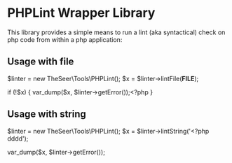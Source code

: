 PHPLint Wrapper Library
=======================

This library provides a simple means to run a lint (aka syntactical) check on php code
from within a php application:

Usage with file
---------------

$linter = new TheSeer\Tools\PHPLint();
$x = $linter->lintFile(__FILE__);

if (!$x) {
   var_dump($x, $linter->getError());<?php
}


Usage with string
-----------------

$linter = new TheSeer\Tools\PHPLint();
$x = $linter->lintString('<?php dddd');

var_dump($x, $linter->getError());

